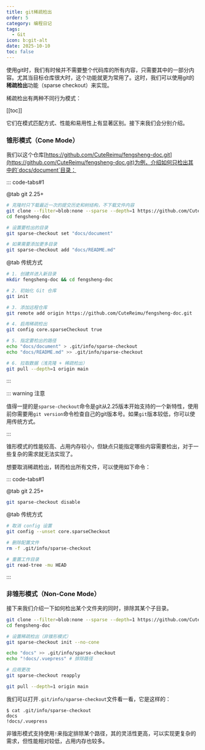 ```yaml
---
title: git稀疏检出
order: 5
category: 编程日记
tags:
  - Git
icon: b:git-alt
date: 2025-10-10
toc: false
---
```


使用git时，我们有时候并不需要整个代码库的所有内容，只需要其中的一部分内容。尤其当目标仓库很大时，这个功能就更为常用了。这时，我们可以使用git的**稀疏检出**功能（sparse checkout）来实现。

<!-- more -->

稀疏检出有两种不同行为模式：

[[toc]]

它们在模式匹配方式、性能和易用性上有显著区别。接下来我们会分别介绍。

### 锥形模式（Cone Mode）

我们以这个仓库[https://github.com/CuteReimu/fengsheng-doc.git](https://github.com/CuteReimu/fengsheng-doc.git)为例，介绍如何只检出其中的`docs/document`目录：

::: code-tabs#1

@tab git 2.25+

```bash :no-collapsed-lines :no-line-numbers
# 克隆时只下载最近一次的提交历史和树结构，不下载文件内容
git clone --filter=blob:none --sparse --depth=1 https://github.com/CuteReimu/fengsheng-doc.git
cd fengsheng-doc

# 设置要检出的目录
git sparse-checkout set "docs/document"

# 如果需要添加更多目录
git sparse-checkout add "docs/README.md"
```

@tab 传统方式

```bash :no-collapsed-lines :no-line-numbers
# 1. 创建并进入新目录
mkdir fengsheng-doc && cd fengsheng-doc

# 2. 初始化 Git 仓库
git init

# 3. 添加远程仓库
git remote add origin https://github.com/CuteReimu/fengsheng-doc.git

# 4. 启用稀疏检出
git config core.sparseCheckout true

# 5. 指定要检出的路径
echo "docs/document" > .git/info/sparse-checkout
echo "docs/README.md" >> .git/info/sparse-checkout

# 6. 拉取数据（浅克隆 + 稀疏检出）
git pull --depth=1 origin main
```

:::

::: warning 注意

值得一提的是`sparse-checkout`命令是git从2.25版本开始支持的一个新特性，使用前你需要用`git version`命令检查自己的git版本号。如果`git`版本较低，你可以使用传统方式。

:::

锥形模式的性能较高、占用内存较小，但缺点只能指定哪些内容需要检出，对于一些复杂的需求就无法实现了。

想要取消稀疏检出，转而检出所有文件，可以使用如下命令：

::: code-tabs#1

@tab git 2.25+

```bash
git sparse-checkout disable
```

@tab 传统方式

```bash :no-line-numbers
# 取消 config 设置
git config --unset core.sparseCheckout

# 删除配置文件
rm -f .git/info/sparse-checkout

# 重置工作目录
git read-tree -mu HEAD
```

:::

### 非锥形模式（Non-Cone Mode）

接下来我们介绍一下如何检出某个文件夹的同时，排除其某个子目录。

```bash :no-collapsed-lines :no-line-numbers
git clone --filter=blob:none --sparse --depth=1 https://github.com/CuteReimu/fengsheng-doc.git
cd fengsheng-doc

# 设置稀疏检出（非锥形模式）
git sparse-checkout init --no-cone

echo "docs" >> .git/info/sparse-checkout
echo "!docs/.vuepress" # 排除路径

# 应用更改
git sparse-checkout reapply 

git pull --depth=1 origin main
```

我们可以打开`.git/info/sparse-checkout`文件看一看，它是这样的：

```console
$ cat .git/info/sparse-checkout
docs
!docs/.vuepress
```

非锥形模式支持使用`!`来指定排除某个路径，其的灵活性更高，可以实现更复杂的需求，但性能相对较低，占用内存也较多。